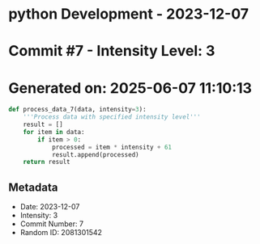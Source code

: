 ﻿# python Development - 2023-12-07
# Commit #7 - Intensity Level: 3
# Generated on: 2025-06-07 11:10:13
```python
def process_data_7(data, intensity=3):
    '''Process data with specified intensity level'''
    result = []
    for item in data:
        if item > 0:
            processed = item * intensity + 61
            result.append(processed)
    return result
```
## Metadata
- Date: 2023-12-07
- Intensity: 3
- Commit Number: 7
- Random ID: 2081301542
